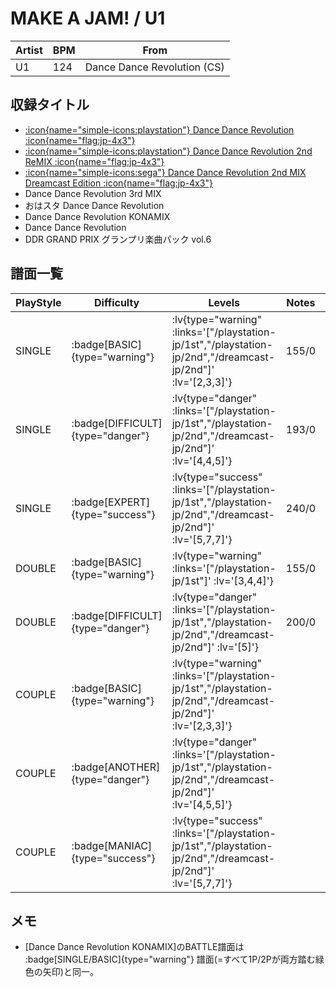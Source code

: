 # MAKE A JAM! / U1

|Artist|BPM|From|
|------|---|----|
|U1|124|Dance Dance Revolution (CS)|

## 収録タイトル

- [ :icon{name="simple-icons:playstation"} Dance Dance Revolution :icon{name="flag:jp-4x3"} ](/playstation-jp/1st)
- [ :icon{name="simple-icons:playstation"} Dance Dance Revolution 2nd ReMIX :icon{name="flag:jp-4x3"} ](/playstation-jp/2nd)
- [ :icon{name="simple-icons:sega"} Dance Dance Revolution 2nd MIX Dreamcast Edition :icon{name="flag:jp-4x3"} ](/dreamcast-jp/2nd)
- Dance Dance Revolution 3rd MIX
- おはスタ Dance Dance Revolution
- Dance Dance Revolution KONAMIX
- Dance Dance Revolution
- DDR GRAND PRIX グランプリ楽曲パック vol.6

## 譜面一覧

|PlayStyle|Difficulty|Levels|Notes|Movie|
|---------|----------|------|-----|-----|
|SINGLE| :badge[BASIC]{type="warning"} | :lv{type="warning" :links='["/playstation-jp/1st","/playstation-jp/2nd","/dreamcast-jp/2nd"]' :lv='[2,3,3]'} |155/0||
|SINGLE| :badge[DIFFICULT]{type="danger"} | :lv{type="danger" :links='["/playstation-jp/1st","/playstation-jp/2nd","/dreamcast-jp/2nd"]' :lv='[4,4,5]'} |193/0||
|SINGLE| :badge[EXPERT]{type="success"} | :lv{type="success" :links='["/playstation-jp/1st","/playstation-jp/2nd","/dreamcast-jp/2nd"]' :lv='[5,7,7]'} |240/0||
|DOUBLE| :badge[BASIC]{type="warning"} | :lv{type="warning" :links='["/playstation-jp/1st"]' :lv='[3,4,4]'} |155/0||
|DOUBLE| :badge[DIFFICULT]{type="danger"} | :lv{type="danger" :links='["/playstation-jp/1st","/playstation-jp/2nd","/dreamcast-jp/2nd"]' :lv='[5]'} |200/0||
|COUPLE| :badge[BASIC]{type="warning"} | :lv{type="warning" :links='["/playstation-jp/1st","/playstation-jp/2nd","/dreamcast-jp/2nd"]' :lv='[2,3,3]'} |||
|COUPLE| :badge[ANOTHER]{type="danger"} | :lv{type="danger" :links='["/playstation-jp/1st","/playstation-jp/2nd","/dreamcast-jp/2nd"]' :lv='[4,5,5]'} |||
|COUPLE| :badge[MANIAC]{type="success"} | :lv{type="success" :links='["/playstation-jp/1st","/playstation-jp/2nd","/dreamcast-jp/2nd"]' :lv='[5,7,7]'} |||

## メモ

- [Dance Dance Revolution KONAMIX]のBATTLE譜面は :badge[SINGLE/BASIC]{type="warning"} 譜面(=すべて1P/2Pが両方踏む緑色の矢印)と同一。
